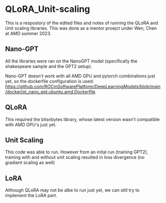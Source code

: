 # QLoRA_Unit-scaling
This is a respostory of the edited files and notes of running the QLoRA and Unit scaling libraries.
This was done as a mentor proejct under Wen, Chen at AMD summer 2023.

## Nano-GPT
All the libraries were ran on the NanoGPT model (specifically the shakespeare sample and the GPT2 setup).

Nano-GPT doesn't work with all AMD GPU and pytorch combinations just yet, so the dockerfile configuration is used:
https://github.com/ROCmSoftwarePlatform/DeepLearningModels/blob/main/docker/pt_nano_gpt.ubuntu.amd.Dockerfile

## QLoRA
This required the bitsnbytes library, whose latest version wasn't compatible with AMD GPU's just yet.

## Unit Scaling
This code was able to run.
However from an inital run (training GPT2), training with and without unit scaling resulted in loss divergence (no gradient scaling as well)

## LoRA
Although QLoRA may not be albe to run just yet, we can still try to implement the LoRA part.
